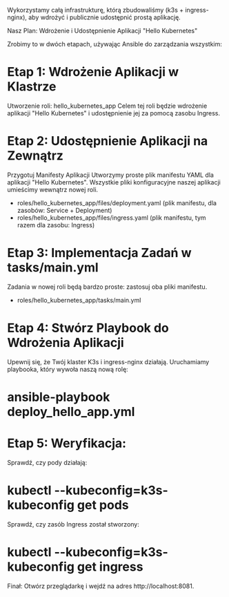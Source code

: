 Wykorzystamy całą infrastrukturę, którą zbudowaliśmy (k3s + ingress-nginx), aby wdrożyć i publicznie udostępnić 
prostą aplikację.

Nasz Plan: Wdrożenie i Udostępnienie Aplikacji "Hello Kubernetes"

Zrobimy to w dwóch etapach, używając Ansible do zarządzania wszystkim:

# Etap 1: Wdrożenie Aplikacji w Klastrze
Utworzenie roli: hello_kubernetes_app
Celem tej roli będzie wdrożenie aplikacji "Hello Kubernetes" i udostępnienie jej za pomocą zasobu Ingress.
 
# Etap 2: Udostępnienie Aplikacji na Zewnątrz
Przygotuj Manifesty Aplikacji
Utworzymy proste plik manifestu YAML dla aplikacji "Hello Kubernetes".
Wszystkie pliki konfiguracyjne naszej aplikacji umieścimy wewnątrz nowej roli.
 - roles/hello_kubernetes_app/files/deployment.yaml   (plik manifestu, dla zasobów: Service + Deployment)
 - roles/hello_kubernetes_app/files/ingress.yaml    (plik manifestu, tym razem dla zasobu: Ingress)


# Etap 3: Implementacja Zadań w tasks/main.yml
Zadania w nowej roli będą bardzo proste: zastosuj oba pliki manifestu.
 - roles/hello_kubernetes_app/tasks/main.yml 


# Etap 4: Stwórz Playbook do Wdrożenia Aplikacji
Upewnij się, że Twój klaster K3s i ingress-nginx działają.
Uruchamiamy playbooka, który wywoła naszą nową rolę:
# ansible-playbook deploy_hello_app.yml

# Etap 5: Weryfikacja:
Sprawdź, czy pody działają:
# kubectl --kubeconfig=k3s-kubeconfig get pods
Sprawdź, czy zasób Ingress został stworzony:
# kubectl --kubeconfig=k3s-kubeconfig get ingress
Finał: Otwórz przeglądarkę i wejdź na adres http://localhost:8081.